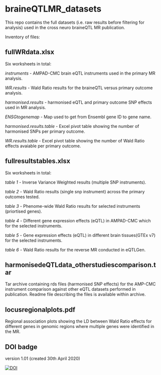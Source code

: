 # braineQTLMR_datasets
This repo contains the full datasets (i.e. raw results before filtering for analysis) used in the cross neuro braineQTL MR publication.  

Inventory of files:

## fullWRdata.xlsx

Six worksheets in total:

*instruments* - AMPAD-CMC brain eQTL instruments used in the primary MR analysis.

*WR.results* - Wald Ratio results for the braineQTL versus primary outcome analysis.

*harmonised.results* - harmonised eQTL and primary outcome SNP effects used in MR analysis.

*ENSGtogenemap* - Map used to get from Ensembl gene ID to gene name.

*harmonised.results.table* - Excel pivot table showing the number of harmonised SNPs per primary outcome.

*WR.results.table* - Excel pivot table showing the number of Wald Ratio effects avaiable per primary outcome.

## fullresultstables.xlsx

Six worksheets in total:

*table 1* - Inverse Variance Weighted results (multiple SNP instruments).

*table 2* - Wald Ratio results (single snp instrument) across the primary outcomes tested.

*table 3* - Phenome-wide Wald Ratio results for selected instruments (priortised genes).

*table 4* - Different gene expression effects (eQTL) in AMPAD-CMC which for the selected instruments.

*table 5* - Gene expression effects (eQTL) in different brain tissues(GTEx v7) for the selected instruments.

*table 6* - Wald Ratio results for the reverse MR conducted in eQTLGen.


## harmonisedeQTLdata_otherstudiescomparison.tar

Tar archive containing rds files (harmonised SNP effects) for the AMP-CMC instrument comparison against other eQTL datasets performed in publication.  Readme file describing the files is available within archive.  

## locusregionalplots.pdf

Regional association plots showing the LD between Wald Ratio effects for different genes in genomic regions where multiple genes were identified in the MR.

## DOI badge

version 1.01 (created 30th April 2020)

[![DOI](https://zenodo.org/badge/260182579.svg)](https://zenodo.org/badge/latestdoi/260182579)





